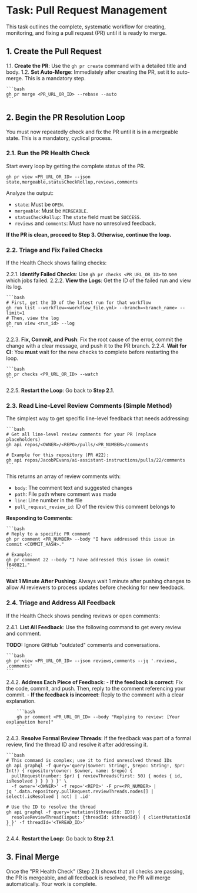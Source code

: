# Task: Pull Request Management

This task outlines the complete, systematic workflow for creating, monitoring, and fixing a pull request (PR) until it is ready to merge.

## 1. Create the Pull Request

1.1. **Create the PR**: Use the `gh pr create` command with a detailed title and body.
1.2. **Set Auto-Merge**: Immediately after creating the PR, set it to auto-merge. This is a mandatory step.

    ```bash
    gh pr merge <PR_URL_OR_ID> --rebase --auto
    ```

## 2. Begin the PR Resolution Loop

You must now repeatedly check and fix the PR until it is in a mergeable state. This is a mandatory, cyclical process.

### 2.1. Run the PR Health Check

Start every loop by getting the complete status of the PR.

    gh pr view <PR_URL_OR_ID> --json state,mergeable,statusCheckRollup,reviews,comments

Analyze the output:

- `state`: Must be `OPEN`.
- `mergeable`: Must be `MERGEABLE`.
- `statusCheckRollup`: The `state` field must be `SUCCESS`.
- `reviews` and `comments`: Must have no unresolved feedback.

**If the PR is clean, proceed to Step 3. Otherwise, continue the loop.**

### 2.2. Triage and Fix Failed Checks

If the Health Check shows failing checks:

2.2.1. **Identify Failed Checks**: Use `gh pr checks <PR_URL_OR_ID>` to see which jobs failed.
2.2.2. **View the Logs**: Get the ID of the failed run and view its log.

    ```bash
    # First, get the ID of the latest run for that workflow
    gh run list --workflow=<workflow_file.yml> --branch=<branch_name> --limit=1
    # Then, view the log
    gh run view <run_id> --log
    ```

2.2.3. **Fix, Commit, and Push**: Fix the root cause of the error, commit the change with a clear message, and push it to the PR branch.
2.2.4. **Wait for CI**: You **must** wait for the new checks to complete before restarting the loop.

    ```bash
    gh pr checks <PR_URL_OR_ID> --watch
    ```

2.2.5. **Restart the Loop**: Go back to **Step 2.1**.

### 2.3. Read Line-Level Review Comments (Simple Method)

The simplest way to get specific line-level feedback that needs addressing:

    ```bash
    # Get all line-level review comments for your PR (replace placeholders)
    gh api repos/<OWNER>/<REPO>/pulls/<PR_NUMBER>/comments
    
    # Example for this repository (PR #22):
    gh api repos/JacobPEvans/ai-assistant-instructions/pulls/22/comments
    ```

This returns an array of review comments with:
- `body`: The comment text and suggested changes
- `path`: File path where comment was made  
- `line`: Line number in the file
- `pull_request_review_id`: ID of the review this comment belongs to

**Responding to Comments:**

    ```bash
    # Reply to a specific PR comment
    gh pr comment <PR_NUMBER> --body "I have addressed this issue in commit <COMMIT_HASH>."
    
    # Example:
    gh pr comment 22 --body "I have addressed this issue in commit f640821."
    ```

**Wait 1 Minute After Pushing:** Always wait 1 minute after pushing changes to allow AI reviewers to process updates before checking for new feedback.

### 2.4. Triage and Address All Feedback

If the Health Check shows pending reviews or open comments:

2.4.1. **List All Feedback**: Use the following command to get every review and comment.

**TODO:** Ignore GitHub "outdated" comments and conversations.

    ```bash
    gh pr view <PR_URL_OR_ID> --json reviews,comments --jq '.reviews, .comments'
    ```

2.4.2. **Address Each Piece of Feedback**:
    - **If the feedback is correct**: Fix the code, commit, and push. Then, reply to the comment referencing your commit.
    - **If the feedback is incorrect**: Reply to the comment with a clear explanation.

        ```bash
        gh pr comment <PR_URL_OR_ID> --body "Replying to review: [Your explanation here]"
        ```

2.4.3. **Resolve Formal Review Threads**: If the feedback was part of a formal review, find the thread ID and resolve it after addressing it.

    ```bash
    # This command is complex; use it to find unresolved thread IDs
    gh api graphql -f query='query($owner: String!, $repo: String!, $pr: Int!) { repository(owner: $owner, name: $repo) {
      pullRequest(number: $pr) { reviewThreads(first: 50) { nodes { id, isResolved } } } } }' \
      -f owner='<OWNER>' -f repo='<REPO>' -F pr=<PR_NUMBER> |
    jq '.data.repository.pullRequest.reviewThreads.nodes[] | select(.isResolved | not) | .id'

    # Use the ID to resolve the thread
    gh api graphql -f query='mutation($threadId: ID!) {
      resolveReviewThread(input: {threadId: $threadId}) { clientMutationId } }' -f threadId='<THREAD_ID>'
    ```

2.4.4. **Restart the Loop**: Go back to **Step 2.1**.

## 3. Final Merge

Once the "PR Health Check" (Step 2.1) shows that all checks are passing, the PR is mergeable, and all feedback is resolved,
the PR will merge automatically. Your work is complete.
